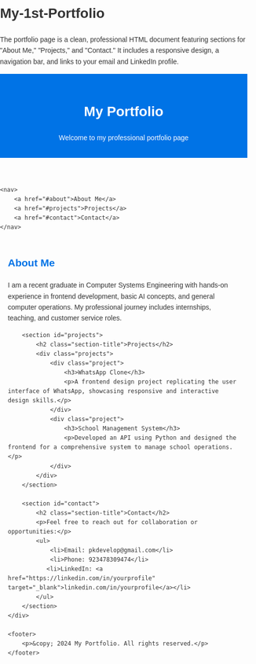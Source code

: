 # My-1st-Portfolio
The portfolio page is a clean, professional HTML document featuring sections for "About Me," "Projects," and "Contact." It includes a responsive design, a navigation bar, and links to your email and LinkedIn profile.

<!DOCTYPE html>
<html lang="en">
<head>
    <meta charset="UTF-8">
    <meta name="viewport" content="width=device-width, initial-scale=1.0">
    <title>Portfolio</title>
    <style>
        body {
            font-family: Arial, sans-serif;
            margin: 0;
            padding: 0;
            line-height: 1.6;
            color: #333;
        }
        header {
            background: #0073e6;
            color: white;
            padding: 1rem 0;
            text-align: center;
        }
        nav {
            background: #333;
            color: white;
            display: flex;
            justify-content: center;
            gap: 1rem;
            padding: 0.5rem 0;
        }
        nav a {
            color: white;
            text-decoration: none;
        }
        nav a:hover {
            text-decoration: underline;
        }
        .container {
            padding: 1rem;
        }
        .section-title {
            color: #0073e6;
            margin-top: 1rem;
        }
        .projects {
            display: grid;
            grid-template-columns: repeat(auto-fit, minmax(300px, 1fr));
            gap: 1rem;
        }
        .project {
            border: 1px solid #ddd;
             border-radius: 5px;
            padding: 1rem;
            box-shadow: 0 0 5px rgba(0, 0, 0, 0.1);
        }
        footer {
            text-align: center;
            padding: 1rem 0;
            background: #f4f4f4;
            margin-top: 2rem;
        }
    </style>
</head>
<body>
    <header>
        <h1>My Portfolio</h1>
        <p>Welcome to my professional portfolio page</p>
    </header>

    <nav>
        <a href="#about">About Me</a>
        <a href="#projects">Projects</a>
        <a href="#contact">Contact</a>
    </nav>
 <div class="container">
        <section id="about">
            <h2 class="section-title">About Me</h2>
            <p>I am a recent graduate in Computer Systems Engineering with hands-on experience in frontend development, basic AI concepts, and general computer operations. My professional journey includes internships, teaching, and customer service roles.</p>
        </section>

        <section id="projects">
            <h2 class="section-title">Projects</h2>
            <div class="projects">
                <div class="project">
                    <h3>WhatsApp Clone</h3>
                    <p>A frontend design project replicating the user interface of WhatsApp, showcasing responsive and interactive design skills.</p>
                </div>
                <div class="project">
                    <h3>School Management System</h3>
                    <p>Developed an API using Python and designed the frontend for a comprehensive system to manage school operations.</p>
                </div>
            </div>
        </section>

        <section id="contact">
            <h2 class="section-title">Contact</h2>
            <p>Feel free to reach out for collaboration or opportunities:</p>
            <ul>
                <li>Email: pkdevelop@gmail.com</li>
                <li>Phone: 923478309474</li>
               <li>LinkedIn: <a href="https://linkedin.com/in/yourprofile" target="_blank">linkedin.com/in/yourprofile</a></li>
            </ul>
        </section>
    </div>

    <footer>
        <p>&copy; 2024 My Portfolio. All rights reserved.</p>
    </footer>
</body>
</html>
 
